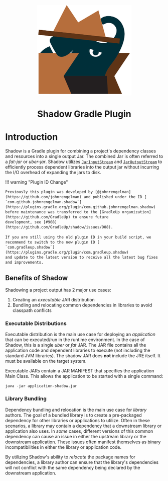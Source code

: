 <div style="text-align: center;">
  <img src="../images/logo.svg" alt="Shadow Gradle Plugin" style="max-width: 300px; height: auto;">
  <h1><strong>Shadow Gradle Plugin</strong></h1>
</div>

# Introduction

Shadow is a Gradle plugin for combining a project's dependency classes and resources into a single
output Jar.
The combined Jar is often referred to a _fat-jar_ or _uber-jar_.
Shadow utilizes [`JarInputStream`](https://docs.oracle.com/javase/8/docs/api/java/util/jar/JarInputStream.html) and [`JarOutputStream`](https://docs.oracle.com/javase/8/docs/api/java/util/jar/JarOutputStream.html) to efficiently process dependent libraries
into the output jar without incurring the I/O overhead of expanding the jars to disk.

!!! warning "Plugin ID Change"

    Previously this plugin was developed by [@johnrengelman](https://github.com/johnrengelman) and published under the ID [
    `com.github.johnrengelman.shadow`](https://plugins.gradle.org/plugin/com.github.johnrengelman.shadow)
    before maintenance was transferred to the [GradleUp organization](https://github.com/GradleUp) to ensure future
    development, see [#908](https://github.com/GradleUp/shadow/issues/908).
    
    If you are still using the old plugin ID in your build script, we recommend to switch to the new plugin ID [
    `com.gradleup.shadow`](https://plugins.gradle.org/plugin/com.gradleup.shadow)
    and update to the latest version to receive all the latest bug fixes and improvements.

## Benefits of Shadow

Shadowing a project output has 2 major use cases:

1. Creating an _executable_ JAR distribution
2. Bundling and relocating common dependencies in libraries to avoid classpath conflicts

### Executable Distributions

Executable distribution is the main use case for deploying an _application_ that can be executed/run in the runtime
environment.
In the case of Shadow, this is a single _uber_ or _fat_ JAR.
The JAR file contains all the application code and dependent libraries to execute (not including the standard JVM
libraries).
The shadow JAR does **not** include the JRE itself.
It must be available on the target system.

Executable JARs contain a JAR MANIFEST that specifies the application Main Class.
This allows the application to be started with a single command:

```shell
java -jar application-shadow.jar
```

### Library Bundling

Dependency bundling and relocation is the main use case for _library_ authors.
The goal of a bundled library is to create a pre-packaged dependency for other libraries or applications to utilize.
Often in these scenarios, a library may contain a dependency that a downstream library or application also uses.
In _some_ cases, different versions of this common dependency can cause an issue in either the upstream library or
the downstream application.
These issues often manifest themselves as binary incompatibilities in either the library or application code.

By utilizing Shadow's ability to _relocate_ the package names for dependencies, a library author can ensure that the
library's dependencies will not conflict with the same dependency being declared by the downstream application.
